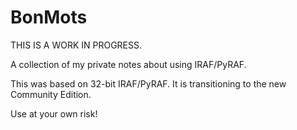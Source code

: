 # BonMots

THIS IS A WORK IN PROGRESS.

A collection of my private notes about using IRAF/PyRAF.

This was based on 32-bit IRAF/PyRAF. It is transitioning to the new Community Edition.

Use at your own risk!
